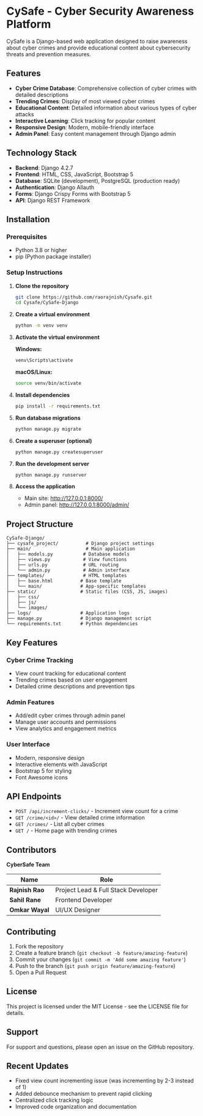 # CySafe - Cyber Security Awareness Platform

CySafe is a Django-based web application designed to raise awareness about cyber crimes and provide educational content about cybersecurity threats and prevention measures.

## Features

- **Cyber Crime Database**: Comprehensive collection of cyber crimes with detailed descriptions
- **Trending Crimes**: Display of most viewed cyber crimes
- **Educational Content**: Detailed information about various types of cyber attacks
- **Interactive Learning**: Click tracking for popular content
- **Responsive Design**: Modern, mobile-friendly interface
- **Admin Panel**: Easy content management through Django admin

## Technology Stack

- **Backend**: Django 4.2.7
- **Frontend**: HTML, CSS, JavaScript, Bootstrap 5
- **Database**: SQLite (development), PostgreSQL (production ready)
- **Authentication**: Django Allauth
- **Forms**: Django Crispy Forms with Bootstrap 5
- **API**: Django REST Framework

## Installation

### Prerequisites

- Python 3.8 or higher
- pip (Python package installer)

### Setup Instructions

1. **Clone the repository**
   ```bash
   git clone https://github.com/raorajnish/Cysafe.git
   cd Cysafe/CySafe-Django
   ```

2. **Create a virtual environment**
   ```bash
   python -m venv venv
   ```

3. **Activate the virtual environment**
   
   **Windows:**
   ```bash
   venv\Scripts\activate
   ```
   
   **macOS/Linux:**
   ```bash
   source venv/bin/activate
   ```

4. **Install dependencies**
   ```bash
   pip install -r requirements.txt
   ```

5. **Run database migrations**
   ```bash
   python manage.py migrate
   ```

6. **Create a superuser (optional)**
   ```bash
   python manage.py createsuperuser
   ```

7. **Run the development server**
   ```bash
   python manage.py runserver
   ```

8. **Access the application**
   - Main site: http://127.0.0.1:8000/
   - Admin panel: http://127.0.0.1:8000/admin/

## Project Structure

```
CySafe-Django/
├── cysafe_project/          # Django project settings
├── main/                    # Main application
│   ├── models.py           # Database models
│   ├── views.py            # View functions
│   ├── urls.py             # URL routing
│   └── admin.py            # Admin interface
├── templates/              # HTML templates
│   ├── base.html          # Base template
│   └── main/              # App-specific templates
├── static/                # Static files (CSS, JS, images)
│   ├── css/
│   ├── js/
│   └── images/
├── logs/                  # Application logs
├── manage.py              # Django management script
└── requirements.txt       # Python dependencies
```

## Key Features

### Cyber Crime Tracking
- View count tracking for educational content
- Trending crimes based on user engagement
- Detailed crime descriptions and prevention tips

### Admin Features
- Add/edit cyber crimes through admin panel
- Manage user accounts and permissions
- View analytics and engagement metrics

### User Interface
- Modern, responsive design
- Interactive elements with JavaScript
- Bootstrap 5 for styling
- Font Awesome icons

## API Endpoints

- `POST /api/increment-clicks/` - Increment view count for a crime
- `GET /crime/<id>/` - View detailed crime information
- `GET /crimes/` - List all cyber crimes
- `GET /` - Home page with trending crimes

## Contributors

**CyberSafe Team**

| Name | Role |
|------|------|
| **Rajnish Rao** | Project Lead & Full Stack Developer |
| **Sahil Rane** | Frontend Developer |
| **Omkar Wayal** | UI/UX Designer |

## Contributing

1. Fork the repository
2. Create a feature branch (`git checkout -b feature/amazing-feature`)
3. Commit your changes (`git commit -m 'Add some amazing feature'`)
4. Push to the branch (`git push origin feature/amazing-feature`)
5. Open a Pull Request

## License

This project is licensed under the MIT License - see the LICENSE file for details.

## Support

For support and questions, please open an issue on the GitHub repository.

## Recent Updates

- Fixed view count incrementing issue (was incrementing by 2-3 instead of 1)
- Added debounce mechanism to prevent rapid clicking
- Centralized click tracking logic
- Improved code organization and documentation 